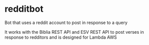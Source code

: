 # redditbot
Bot that uses a reddit account to post in response to a query

It works with the Biblia REST API and ESV REST API to post verses in response to redditors and is designed for Lambda AWS
